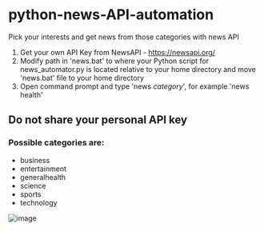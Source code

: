 # python-news-API-automation
Pick your interests and get news from those categories with news API

1. Get your own API Key from NewsAPI - https://newsapi.org/
2. Modify path in 'news.bat' to where your Python script for news_automator.py is located relative to your home directory and move 'news.bat' file to your home directory
3. Open command prompt and type 'news *category*', for example 'news health'

## Do not share your personal API key

### Possible categories are: 
- business
- entertainment 
- generalhealth
- science
- sports
- technology

![image](https://github.com/koopalm/python-news-API-automation/assets/116551811/4bdaca5f-1222-4780-99d7-cd6b17ab757a)

